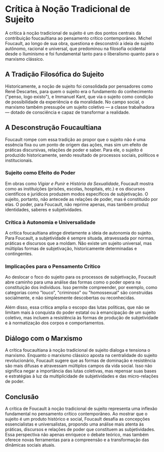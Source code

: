 # Crítica à Noção Tradicional de Sujeito

A crítica à noção tradicional de sujeito é um dos pontos centrais da contribuição foucaultiana ao pensamento crítico contemporâneo. Michel Foucault, ao longo de sua obra, questiona e desconstrói a ideia de sujeito autônomo, racional e universal, que predominou na filosofia ocidental desde o Iluminismo e foi fundamental tanto para o liberalismo quanto para o marxismo clássico.

## A Tradição Filosófica do Sujeito

Historicamente, a noção de sujeito foi consolidada por pensadores como René Descartes, para quem o sujeito era o fundamento do conhecimento ("penso, logo existo"), e Immanuel Kant, que via o sujeito como condição de possibilidade da experiência e da moralidade. No campo social, o marxismo também pressupõe um sujeito coletivo — a classe trabalhadora — dotado de consciência e capaz de transformar a realidade.

## A Desconstrução Foucaultiana

Foucault rompe com essa tradição ao propor que o sujeito não é uma essência fixa ou um ponto de origem das ações, mas sim um efeito de práticas discursivas, relações de poder e saber. Para ele, o sujeito é produzido historicamente, sendo resultado de processos sociais, políticos e institucionais.

### Sujeito como Efeito do Poder

Em obras como *Vigiar e Punir* e *História da Sexualidade*, Foucault mostra como as instituições (prisões, escolas, hospitais, etc.) e os discursos científicos e jurídicos produzem modos específicos de subjetivação. O sujeito, portanto, não antecede as relações de poder, mas é constituído por elas. O poder, para Foucault, não reprime apenas, mas também produz identidades, saberes e subjetividades.

### Crítica à Autonomia e Universalidade

A crítica foucaultiana atinge diretamente a ideia de autonomia do sujeito. Para Foucault, a subjetividade é sempre situada, atravessada por normas, práticas e discursos que a moldam. Não existe um sujeito universal, mas múltiplas formas de subjetivação, historicamente determinadas e contingentes.

### Implicações para o Pensamento Crítico

Ao deslocar o foco do sujeito para os processos de subjetivação, Foucault abre caminho para uma análise das formas como o poder opera na constituição dos indivíduos. Isso permite compreender, por exemplo, como categorias como "louco", "criminoso" ou "homossexual" são construídas socialmente, e não simplesmente descobertas ou reconhecidas.

Além disso, essa crítica amplia o escopo das lutas políticas, que não se limitam mais à conquista do poder estatal ou à emancipação de um sujeito coletivo, mas incluem a resistência às formas de produção de subjetividade e à normatização dos corpos e comportamentos.

## Diálogo com o Marxismo

A crítica foucaultiana à noção tradicional de sujeito dialoga e tensiona o marxismo. Enquanto o marxismo clássico aposta na centralidade do sujeito revolucionário, Foucault sugere que as formas de dominação e resistência são mais difusas e atravessam múltiplos campos da vida social. Isso não significa negar a importância das lutas coletivas, mas repensar suas bases e estratégias à luz da multiplicidade de subjetividades e das micro-relações de poder.

## Conclusão

A crítica de Foucault à noção tradicional de sujeito representa uma inflexão fundamental no pensamento crítico contemporâneo. Ao mostrar que o sujeito é um produto histórico e social, Foucault desafia as concepções essencialistas e universalistas, propondo uma análise mais atenta às práticas, discursos e relações de poder que constituem as subjetividades. Essa perspectiva não apenas enriquece o debate teórico, mas também oferece novas ferramentas para a compreensão e a transformação das dinâmicas sociais atuais.